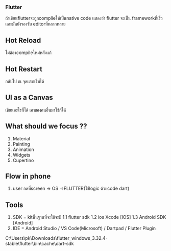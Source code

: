 ### Flutter
ถ้าเขียนflutterจะถูกcomplieให้เป็นnative code เเสดงว่า flutter จะเป็น frameworkที่เร็ว เเละมันยังรองรับ editorที่หลากหลาย 
## Hot Reload 
ไม่ต้องcompileใหม่หลังเเก้
## Hot Restart
กลับไป ณ จุดเเรกเริ่มได้
## UI as a Canvas
เขียนอะไรก็ได้ เอาของคนอื่นมาใช้ก้ได้

## What should we focus ??
1. Material 
2. Painting
3. Animation
4. Widgets
5. Cupertino

## Flow in phone
1. user กดที่screen => OS =>FLUTTER(ใช้logic ด้วยcode dart)

## Tools
1. SDK = kitพื้นฐานที่จะใช้จะมี
    1.1 flutter sdk
    1.2 ios Xcode  [IOS]
    1.3 Android SDK [Android]
2. IDE = Android Studio / VS Code(Microsoft) / Dartpad / Flutter Plugin

C:\Users\pk\Downloads\flutter_windows_3.32.4-stable\flutter\bin\cache\dart-sdk